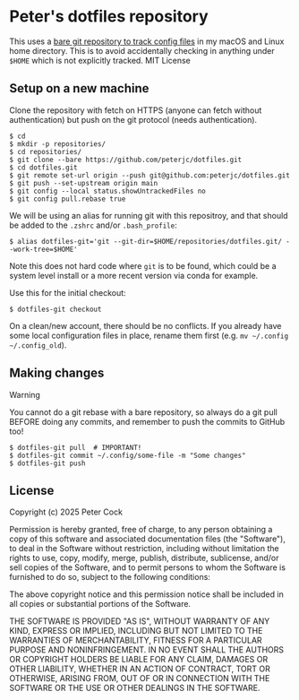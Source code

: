 # Peter's dotfiles repository

This uses a [bare git repository to track config
files](https://blog.anikethendre.dev/storing-dotfiles-with-bare-git-repository)
in my macOS and Linux home directory. This is to avoid accidentally checking in
anything under `$HOME` which is not explicitly tracked.
MIT License

## Setup on a new machine

Clone the repository with fetch on HTTPS (anyone can fetch without authentication)
but push on the git protocol (needs authentication).

```console
$ cd
$ mkdir -p repositories/
$ cd repositories/
$ git clone --bare https://github.com/peterjc/dotfiles.git
$ cd dotfiles.git
$ git remote set-url origin --push git@github.com:peterjc/dotfiles.git
$ git push --set-upstream origin main
$ git config --local status.showUntrackedFiles no
$ git config pull.rebase true
```

We will be using an alias for running git with this repositroy, and that should be
added to the `.zshrc` and/or `.bash_profile`:

```console
$ alias dotfiles-git='git --git-dir=$HOME/repositories/dotfiles.git/ --work-tree=$HOME'
````

Note this does not hard code where `git` is to be found, which could be a system
level install or a more recent version via conda for example.

Use this for the initial checkout:

```console
$ dotfiles-git checkout
````

On a clean/new account, there should be no conflicts. If you already have some local
configuration files in place, rename them first (e.g. `mv ~/.config ~/.config_old`).


## Making changes

> [!WARNING]
> You cannot do a git rebase with a bare repository, so always do a git pull BEFORE
> doing any commits, and remember to push the commits to GitHub too!

```console
$ dotfiles-git pull  # IMPORTANT!
$ dotfiles-git commit ~/.config/some-file -m "Some changes"
$ dotfiles-git push
```

## License

Copyright (c) 2025 Peter Cock

Permission is hereby granted, free of charge, to any person obtaining a copy
of this software and associated documentation files (the "Software"), to deal
in the Software without restriction, including without limitation the rights
to use, copy, modify, merge, publish, distribute, sublicense, and/or sell
copies of the Software, and to permit persons to whom the Software is
furnished to do so, subject to the following conditions:

The above copyright notice and this permission notice shall be included in all
copies or substantial portions of the Software.

THE SOFTWARE IS PROVIDED "AS IS", WITHOUT WARRANTY OF ANY KIND, EXPRESS OR
IMPLIED, INCLUDING BUT NOT LIMITED TO THE WARRANTIES OF MERCHANTABILITY,
FITNESS FOR A PARTICULAR PURPOSE AND NONINFRINGEMENT. IN NO EVENT SHALL THE
AUTHORS OR COPYRIGHT HOLDERS BE LIABLE FOR ANY CLAIM, DAMAGES OR OTHER
LIABILITY, WHETHER IN AN ACTION OF CONTRACT, TORT OR OTHERWISE, ARISING FROM,
OUT OF OR IN CONNECTION WITH THE SOFTWARE OR THE USE OR OTHER DEALINGS IN THE
SOFTWARE.
